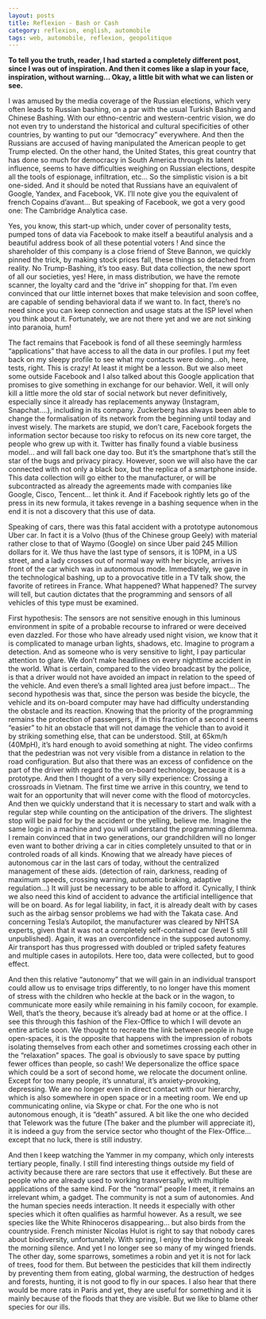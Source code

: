 ```yaml
---
layout: posts
title: Reflexion - Bash or Cash
category: reflexion, english, automobile
tags: web, automobile, reflexion, geopolitique
---
```


**To tell you the truth, reader, I had started a completely different post, since I was out of inspiration. And then it comes like a slap in your face, inspiration, without warning… Okay, a little bit with what we can listen or see.**

I was amused by the media coverage of the Russian elections, which very often leads to Russian bashing, on a par with the usual Turkish Bashing and Chinese Bashing. With our ethno-centric and western-centric vision, we do not even try to understand the historical and cultural specificities of other countries, by wanting to put our “democracy” everywhere. And then the Russians are accused of having manipulated the American people to get Trump elected. On the other hand, the United States, this great country that has done so much for democracy in South America through its latent influence, seems to have difficulties weighing on Russian elections, despite all the tools of espionage, infiltration, etc… So the simplistic vision is a bit one-sided. And it should be noted that Russians have an equivalent of Google, Yandex, and Facebook, VK. I’ll note give you the equivalent of french Copains d’avant… But speaking of Facebook, we got a very good one: The Cambridge Analytica case.

Yes, you know, this start-up which, under cover of personality tests, pumped tons of data via Facebook to make itself a beautiful analysis and a beautiful address book of all these potential voters ! And since the shareholder of this company is a close friend of Steve Bannon, we quickly pinned the trick, by making stock prices fall, these things so detached from reality. No Trump-Bashing, it’s too easy. But data collection, the new sport of all our societies, yes! Here, in mass distribution, we have the remote scanner, the loyalty card and the “drive in” shopping for that. I’m even convinced that our little internet boxes that make television and soon coffee, are capable of sending behavioral data if we want to. In fact, there’s no need since you can keep connection and usage stats at the ISP level when you think about it. Fortunately, we are not there yet and we are not sinking into paranoia, hum!

The fact remains that Facebook is fond of all these seemingly harmless “applications” that have access to all the data in our profiles. I put my feet back on my sleepy profile to see what my contacts were doing…oh, here, tests, right. This is crazy! At least it might be a lesson. But we also meet some outside Facebook and I also talked about this Google application that promises to give something in exchange for our behavior. Well, it will only kill a little more the old star of social network but never definitively, especially since it already has replacements anyway (Instagram, Snapchat….), including in its company. Zuckerberg has always been able to change the formalisation of its network from the beginning until today and invest wisely. The markets are stupid, we don’t care, Facebook forgets the information sector because too risky to refocus on its new core target, the people who grew up with it. Twitter has finally found a viable business model… and will fall back one day too. But it’s the smartphone that’s still the star of the bugs and privacy piracy. However, soon we will also have the car connected with not only a black box, but the replica of a smartphone inside. This data collection will go either to the manufacturer, or will be subcontracted as already the agreements made with companies like Google, Cisco, Tencent… let think it. And if Facebook rightly lets go of the press in its new formula, it takes revenge in a bashing sequence when in the end it is not a discovery that this use of data.

Speaking of cars, there was this fatal accident with a prototype autonomous Uber car. In fact it is a Volvo (thus of the Chinese group Geely) with material rather close to that of Waymo (Google) on since Uber paid 245 Million dollars for it. We thus have the last type of sensors, it is 10PM, in a US street, and a lady crosses out of normal way with her bicycle, arrives in front of the car which was in autonomous mode. Immediately, we gave in the technological bashing, up to a provocative title in a TV talk show, the favorite of retirees in France. What happened? What happened? The survey will tell, but caution dictates that the programming and sensors of all vehicles of this type must be examined.

First hypothesis: The sensors are not sensitive enough in this luminous environment in spite of a probable recourse to infrared or were deceived even dazzled. For those who have already used night vision, we know that it is complicated to manage urban lights, shadows, etc. Imagine to program a detection. And as someone who is very sensitive to light, I pay particular attention to glare. We don’t make headlines on every nighttime accident in the world. What is certain, compared to the video broadcast by the police, is that a driver would not have avoided an impact in relation to the speed of the vehicle. And even there’s a small lighted area just before impact…
The second hypothesis was that, since the person was beside the bicycle, the vehicle and its on-board computer may have had difficulty understanding the obstacle and its reaction. Knowing that the priority of the programming remains the protection of passengers, if in this fraction of a second it seems “easier” to hit an obstacle that will not damage the vehicle than to avoid it by striking something else, that can be understood. Still, at 65km/h (40MpH), it’s hard enough to avoid something at night. The video confirms that the pedestrian was not very visible from a distance in relation to the road configuration. But also that there was an excess of confidence on the part of the driver with regard to the on-board technology, because it is a prototype.
And then I thought of a very silly experience: Crossing a crossroads in Vietnam. The first time we arrive in this country, we tend to wait for an opportunity that will never come with the flood of motorcycles. And then we quickly understand that it is necessary to start and walk with a regular step while counting on the anticipation of the drivers. The slightest stop will be paid for by the accident or the yelling, believe me. Imagine the same logic in a machine and you will understand the programming dilemma. I remain convinced that in two generations, our grandchildren will no longer even want to bother driving a car in cities completely unsuited to that or in controled roads of all kinds. Knowing that we already have pieces of autonomous car in the last cars of today, without the centralized management of these aids. (detection of rain, darkness, reading of maximum speeds, crossing warning, automatic braking, adaptive regulation…) It will just be necessary to be able to afford it. Cynically, I think we also need this kind of accident to advance the artificial intelligence that will be on board. As for legal liability, in fact, it is already dealt with by cases such as the airbag sensor problems we had with the Takata case. And concerning Tesla’s Autopilot, the manufacturer was cleared by NHTSA experts, given that it was not a completely self-contained car (level 5 still unpublished). Again, it was an overconfidence in the supposed autonomy. Air transport has thus progressed with doubled or tripled safety features and multiple cases in autopilots. Here too, data were collected, but to good effect.

And then this relative “autonomy” that we will gain in an individual transport could allow us to envisage trips differently, to no longer have this moment of stress with the children who heckle at the back or in the wagon, to communicate more easily while remaining in his family cocoon, for example. Well, that’s the theory, because it’s already bad at home or at the office. I see this through this fashion of the Flex-Office to which I will devote an entire article soon. We thought to recreate the link between people in huge open-spaces, it is the opposite that happens with the impression of robots isolating themselves from each other and sometimes crossing each other in the “relaxation” spaces. The goal is obviously to save space by putting fewer offices than people, so cash! We depersonalize the office space which could be a sort of second home, we relocate the document online. Except for too many people, it’s unnatural, it’s anxiety-provoking, depressing. We are no longer even in direct contact with our hierarchy, which is also somewhere in open space or in a meeting room. We end up communicating online, via Skype or chat. For the one who is not autonomous enough, it is “death” assured. A bit like the one who decided that Telework was the future (The baker and the plumber will appreciate it), it is indeed a guy from the service sector who thought of the Flex-Office… except that no luck, there is still industry.

And then I keep watching the Yammer in my company, which only interests tertiary people, finally. I still find interesting things outside my field of activity because there are rare sectors that use it effectively. But these are people who are already used to working transversally, with multiple applications of the same kind. For the “normal” people I meet, it remains an irrelevant whim, a gadget. The community is not a sum of autonomies. And the human species needs interaction. It needs it especially with other species which it often qualifies as harmful however. As a result, we see species like the White Rhinoceros disappearing… but also birds from the countryside. French minister Nicolas Hulot is right to say that nobody cares about biodiversity, unfortunately. With spring, I enjoy the birdsong to break the morning silence. And yet I no longer see so many of my winged friends. The other day, some sparrows, sometimes a robin and yet it is not for lack of trees, food for them. But between the pesticides that kill them indirectly by preventing them from eating, global warming, the destruction of hedges and forests, hunting, it is not good to fly in our spaces. I also hear that there would be more rats in Paris and yet, they are useful for something and it is mainly because of the floods that they are visible. But we like to blame other species for our ills.
